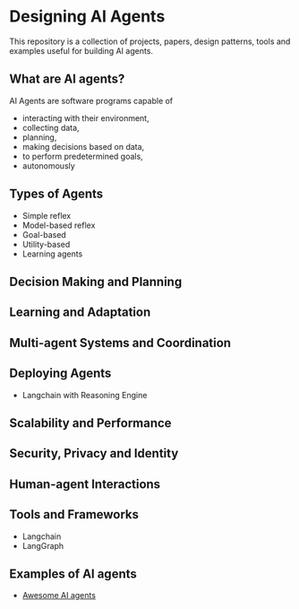 # Designing AI Agents

This repository is a collection of projects, papers, design patterns, tools and examples useful for building AI agents. 

## What are AI agents?

AI Agents are software programs capable of 
- interacting with their environment,
- collecting data,
- planning,
- making decisions based on data,
- to perform predetermined goals,
- autonomously

## Types of Agents

- Simple reflex
- Model-based reflex
- Goal-based
- Utility-based
- Learning agents

## Decision Making and Planning

## Learning and Adaptation

## Multi-agent Systems and Coordination

## Deploying Agents

- Langchain with Reasoning Engine

## Scalability and Performance

## Security, Privacy and Identity

## Human-agent Interactions

## Tools and Frameworks

- Langchain
- LangGraph


## Examples of AI agents
- [Awesome AI agents](https://github.com/e2b-dev/awesome-ai-agents)
